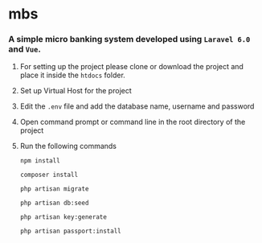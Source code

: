 # mbs

### A simple micro banking system developed using `Laravel 6.0` and `Vue`. 

1. For setting up the project please clone or download the project and place it inside the `htdocs` folder.
2. Set up Virtual Host for the project
3. Edit the `.env` file and add the database name, username and password
4. Open command prompt or command line in the root directory of the project
5. Run the following commands

    `npm install`
    
    `composer install`
    
    `php artisan migrate`
    
    `php artisan db:seed`
    
    `php artisan key:generate`
    
    `php artisan passport:install`
